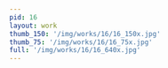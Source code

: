 ```yaml
---
pid: 16
layout: work
thumb_150: '/img/works/16/16_150x.jpg'
thumb_75: '/img/works/16/16_75x.jpg'
full: '/img/works/16/16_640x.jpg'
---
```

